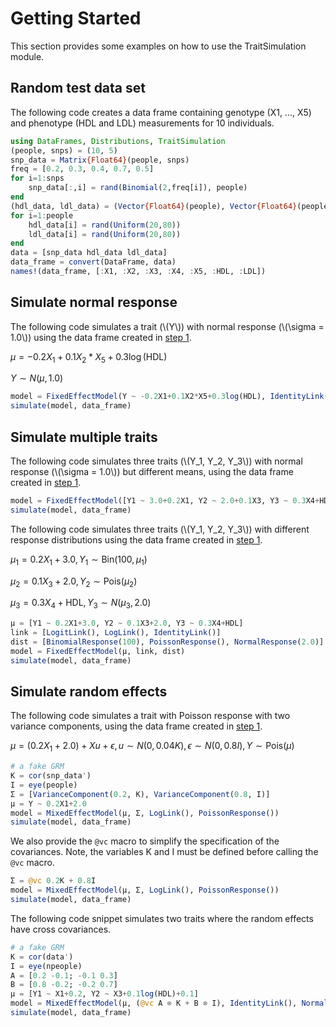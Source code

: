 # Getting Started

This section provides some examples on how to use the
TraitSimulation module.

## <a name="first_step">Random test data set</a> 

The following code creates a data frame containing genotype
(X1, ..., X5) and phenotype (HDL and LDL) measurements for 10 individuals.

```julia
using DataFrames, Distributions, TraitSimulation
(people, snps) = (10, 5)
snp_data = Matrix{Float64}(people, snps)
freq = [0.2, 0.3, 0.4, 0.7, 0.5]
for i=1:snps
    snp_data[:,i] = rand(Binomial(2,freq[i]), people)
end
(hdl_data, ldl_data) = (Vector{Float64}(people), Vector{Float64}(people))
for i=1:people
    hdl_data[i] = rand(Uniform(20,80))
    ldl_data[i] = rand(Uniform(20,80))
end
data = [snp_data hdl_data ldl_data]
data_frame = convert(DataFrame, data)
names!(data_frame, [:X1, :X2, :X3, :X4, :X5, :HDL, :LDL])
```
## Simulate normal response

The following code simulates a trait (\\(Y\\)) with normal response
(\\(\sigma = 1.0\\)) using the data frame created in [step 1](#first_step).

$\mu = -0.2X_1 + 0.1X_2 * X_5 + 0.3\log(\text{HDL})$

$Y \sim N(\mu, 1.0)$

```julia
model = FixedEffectModel(Y ~ -0.2X1+0.1X2*X5+0.3log(HDL), IdentityLink(), NormalResponse(1.0))
simulate(model, data_frame)
```

## Simulate multiple traits

The following code simulates three traits (\\(Y_1, Y_2, Y_3\\)) with
normal response (\\(\sigma = 1.0\\)) but different means, using the data
frame created in [step 1](#first_step).

```julia
model = FixedEffectModel([Y1 ~ 3.0+0.2X1, Y2 ~ 2.0+0.1X3, Y3 ~ 0.3X4+HDL], IdentityLink(), NormalResponse(1.0))
simulate(model, data_frame)
```

The following code simulates three traits (\\(Y_1, Y_2, Y_3\\)) with different
response distributions using the data frame created in [step 1](#first_step).

$\mu_1 = 0.2X_1 + 3.0, Y_1 \sim \text{Bin}(100, \mu_1)$

$\mu_2 = 0.1X_3 + 2.0, Y_2 \sim \text{Pois}(\mu_2)$

$\mu_3 = 0.3X_4 + \text{HDL}, Y_3 \sim N(\mu_3, 2.0)$

```julia
μ = [Y1 ~ 0.2X1+3.0, Y2 ~ 0.1X3+2.0, Y3 ~ 0.3X4+HDL]
link = [LogitLink(), LogLink(), IdentityLink()]
dist = [BinomialResponse(100), PoissonResponse(), NormalResponse(2.0)]
model = FixedEffectModel(μ, link, dist)
simulate(model, data_frame)
```
## Simulate random effects

The following code simulates a trait with Poisson response with
two variance components, using the data frame created in [step 1](#first_step).

$\mu = (0.2X_1 + 2.0) + X u + \epsilon, u \sim N(0, 0.04K), \epsilon \sim N(0, 0.8I), Y \sim \text{Pois}(\mu)$

```julia
# a fake GRM
K = cor(snp_data')
I = eye(people)
Σ = [VarianceComponent(0.2, K), VarianceComponent(0.8, I)]
μ = Y ~ 0.2X1+2.0
model = MixedEffectModel(μ, Σ, LogLink(), PoissonResponse())
simulate(model, data_frame)
```

We also provide the ```@vc``` macro to simplify the specification of the covariances.
Note, the variables K and I must be defined before calling the ```@vc``` macro.

```julia
Σ = @vc 0.2K + 0.8I
model = MixedEffectModel(μ, Σ, LogLink(), PoissonResponse())
simulate(model, data_frame)
```

The following code snippet simulates two traits where the random effects have cross covariances.

```julia
# a fake GRM
K = cor(data')
I = eye(npeople)
A = [0.2 -0.1; -0.1 0.3]
B = [0.8 -0.2; -0.2 0.7]
μ = [Y1 ~ X1+0.2, Y2 ~ X3+0.1log(HDL)+0.1]
model = MixedEffectModel(μ, (@vc A ⊗ K + B ⊗ I), IdentityLink(), NormalResponse(1.0))
simulate(model, data_frame)
```
